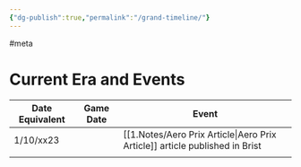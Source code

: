 ```yaml
---
{"dg-publish":true,"permalink":"/grand-timeline/"}
---
```


#meta 
 

 
# Current Era and Events
| Date Equivalent | Game Date | Event                                    |
| --------------- | --------- | ---------------------------------------- |
| 1/10/xx23       |           | [[1.Notes/Aero Prix Article\|Aero Prix Article]] article published in Brist |
|                 |           |                                          |
